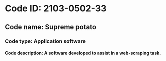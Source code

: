 # Code ID: 2103-0502-33

## Code name: Supreme potato

### Code type: Application software

#### Code description: A software developed to assist in a web-scraping task.
